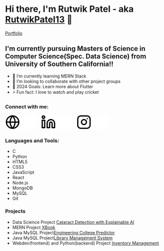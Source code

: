 # Hi there, I'm Rutwik Patel - aka [RutwikPatel13](https://github.com/RutwikPatel13) 👋 
[Portfolio](https://rutwik.dev/)

## I'm currently pursuing Masters of Science in Computer Science(Spec. Data Science) from University of Southern California!!

- 🌱 I’m currently learning MERN Stack 
- 👯 I’m looking to collaborate with other project groups
- 🥅 2024 Goals: Learn more about Flutter
- ⚡ Fun fact: I love to watch and play cricket


### Connect with me:

[![website](./img/globe-light.svg)](https://rutwik.dev#gh-light-mode-only)
[![website](./img/globe-dark.svg)](https://rutwik.dev#gh-dark-mode-only)
&nbsp;&nbsp;
[![linkedin](./img/linkedin-light.svg)](https://www.linkedin.com/in/rutwikpatel13#gh-light-mode-only)
[![linkedin](./img/linkedin-dark.svg)](https://www.linkedin.com/in/rutwikpatel13#gh-dark-mode-only)
&nbsp;&nbsp;
[![instagram](./img/instagram-light.svg)](https://www.instagram.com/rutwik1313/#gh-light-mode-only)
[![instagram](./img/instagram-dark.svg)](https://www.instagram.com/rutwik1313/#gh-dark-mode-only)

### Languages and Tools:
- C
- Python
- HTML5
- CSS3
- JavaScript
- React
- Node.js
- MongoDB
- MySQL
- Git

### Projects
- Data Science Project [Cataract Detection with Explainable AI](https://github.com/RutwikPatel13/Cataract_Detection_with_XAI)
- MERN Project [XBook](https://github.com/RutwikPatel13/xbook)
- Java MySQL Project[Engineering College Predictor](https://github.com/RutwikPatel13/EngineeringCollegePredictor)
- Java MySQL Project[Library Management System](https://github.com/RutwikPatel13/LibraryManagementSystem)
- Webdev(frontend) and Python(backend) Project [Inventory Management](https://github.com/RutwikPatel13/inventoryproject)



